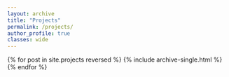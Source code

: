 ```yaml
---
layout: archive
title: "Projects"
permalink: /projects/
author_profile: true
classes: wide
---
```


<!---{% include base_path %}-->

{% for post in site.projects reversed %}
 {% include archive-single.html %}
{% endfor %}
